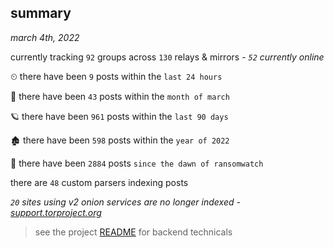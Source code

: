 
## summary
_march 4th, 2022_

currently tracking `92` groups across `130` relays & mirrors - _`52` currently online_

⏲ there have been `9` posts within the `last 24 hours`

🦈 there have been `43` posts within the `month of march`

🪐 there have been `961` posts within the `last 90 days`

🏚 there have been `598` posts within the `year of 2022`

🦕 there have been `2884` posts `since the dawn of ransomwatch`

there are `48` custom parsers indexing posts

_`20` sites using v2 onion services are no longer indexed - [support.torproject.org](https://support.torproject.org/onionservices/v2-deprecation/)_

> see the project [README](https://github.com/thetanz/ransomwatch#ransomwatch--) for backend technicals
